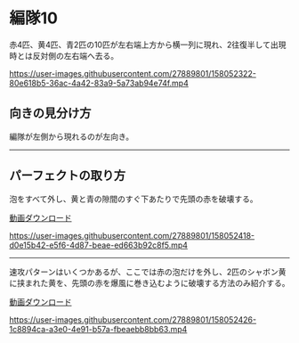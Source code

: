 # 編隊10  
赤4匹、黄4匹、青2匹の10匹が左右端上方から横一列に現れ、2往復半して出現時とは反対側の左右端へ去る。

https://user-images.githubusercontent.com/27889801/158052322-80e618b5-36ac-4a42-83a9-5a73ab94e74f.mp4

## 向きの見分け方   
編隊が左側から現れるのが左向き。
___  
## パーフェクトの取り方  
泡をすべて外し、黄と青の隙間のすぐ下あたりで先頭の赤を破壊する。
  
[動画ダウンロード](media/H264/form10per.mp4?raw=true)

https://user-images.githubusercontent.com/27889801/158052418-d0e15b42-e5f6-4d87-beae-ed663b92c8f5.mp4

___
速攻パターンはいくつかあるが、ここでは赤の泡だけを外し、2匹のシャボン黄に挟まれた黄を、先頭の赤を爆風に巻き込むように破壊する方法のみ紹介する。  
  
[動画ダウンロード](media/H264/form10perqui.mp4?raw=true)

https://user-images.githubusercontent.com/27889801/158052426-1c8894ca-a3e0-4e91-b57a-fbeaebb8bb63.mp4

